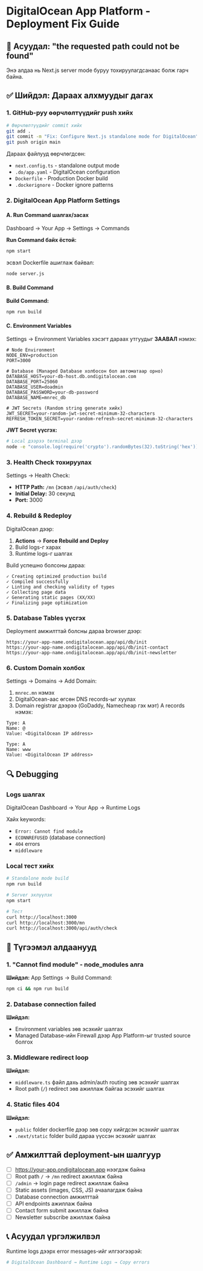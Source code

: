 # DigitalOcean App Platform - Deployment Fix Guide

## 🔴 Асуудал: "the requested path could not be found"

Энэ алдаа нь Next.js server mode буруу тохируулагдсанаас болж гарч байна.

## ✅ Шийдэл: Дараах алхмуудыг дагах

### 1. **GitHub-руу өөрчлөлтүүдийг push хийх**

```bash
# Өөрчлөлтүүдийг commit хийх
git add .
git commit -m "Fix: Configure Next.js standalone mode for DigitalOcean"
git push origin main
```

Дараах файлууд өөрчлөгдсөн:
- `next.config.ts` - standalone output mode
- `.do/app.yaml` - DigitalOcean configuration
- `Dockerfile` - Production Docker build
- `.dockerignore` - Docker ignore patterns

### 2. **DigitalOcean App Platform Settings**

#### A. Run Command шалгах/засах

Dashboard → Your App → Settings → Commands

**Run Command байх ёстой:**
```bash
npm start
```

эсвэл Dockerfile ашиглаж байвал:
```bash
node server.js
```

#### B. Build Command

**Build Command:**
```bash
npm run build
```

#### C. Environment Variables

Settings → Environment Variables хэсэгт дараах утгуудыг **ЗААВАЛ** нэмэх:

```env
# Node Environment
NODE_ENV=production
PORT=3000

# Database (Managed Database холбосон бол автоматаар орно)
DATABASE_HOST=your-db-host.db.ondigitalocean.com
DATABASE_PORT=25060
DATABASE_USER=doadmin
DATABASE_PASSWORD=your-db-password
DATABASE_NAME=mnrec_db

# JWT Secrets (Random string generate хийх)
JWT_SECRET=your-random-jwt-secret-minimum-32-characters
REFRESH_TOKEN_SECRET=your-random-refresh-secret-minimum-32-characters
```

**JWT Secret үүсгэх:**
```bash
# Local дээрээ terminal дээр
node -e "console.log(require('crypto').randomBytes(32).toString('hex'))"
```

### 3. **Health Check тохируулах**

Settings → Health Check:
- **HTTP Path:** `/mn` (эсвэл `/api/auth/check`)
- **Initial Delay:** 30 секунд
- **Port:** 3000

### 4. **Rebuild & Redeploy**

DigitalOcean дээр:
1. **Actions** → **Force Rebuild and Deploy**
2. Build logs-г харах
3. Runtime logs-г шалгах

Build успешно болсоны дараа:
```
✓ Creating optimized production build
✓ Compiled successfully
✓ Linting and checking validity of types
✓ Collecting page data
✓ Generating static pages (XX/XX)
✓ Finalizing page optimization
```

### 5. **Database Tables үүсгэх**

Deployment амжилттай болсны дараа browser дээр:

```
https://your-app-name.ondigitalocean.app/api/db/init
https://your-app-name.ondigitalocean.app/api/db/init-contact
https://your-app-name.ondigitalocean.app/api/db/init-newsletter
```

### 6. **Custom Domain холбох**

Settings → Domains → Add Domain:
1. `mnrec.mn` нэмэх
2. DigitalOcean-аас өгсөн DNS records-ыг хуулах
3. Domain registrar дээрээ (GoDaddy, Namecheap гэх мэт) A records нэмэх:

```
Type: A
Name: @
Value: <DigitalOcean IP address>

Type: A
Name: www
Value: <DigitalOcean IP address>
```

## 🔍 Debugging

### Logs шалгах

DigitalOcean Dashboard → Your App → Runtime Logs

Хайх keywords:
- `Error: Cannot find module`
- `ECONNREFUSED` (database connection)
- `404` errors
- `middleware`

### Local тест хийх

```bash
# Standalone mode build
npm run build

# Server эхлүүлэх
npm start

# Тест
curl http://localhost:3000
curl http://localhost:3000/mn
curl http://localhost:3000/api/auth/check
```

## 🚨 Түгээмэл алдаанууд

### 1. "Cannot find module" - node_modules алга

**Шийдэл:** App Settings → Build Command:
```bash
npm ci && npm run build
```

### 2. Database connection failed

**Шийдэл:** 
- Environment variables зөв эсэхийг шалгах
- Managed Database-ийн Firewall дээр App Platform-ыг trusted source болгох

### 3. Middleware redirect loop

**Шийдэл:** 
- `middleware.ts` файл дахь admin/auth routing зөв эсэхийг шалгах
- Root path (`/`) redirect зөв ажиллаж байгаа эсэхийг шалгах

### 4. Static files 404

**Шийдэл:**
- `public` folder dockerfile дээр зөв copy хийгдсэн эсэхийг шалгах
- `.next/static` folder build дараа үүссэн эсэхийг шалгах

## ✅ Амжилттай deployment-ын шалгуур

- [ ] https://your-app.ondigitalocean.app нээгдэж байна
- [ ] Root path `/` → `/mn` redirect ажиллаж байна
- [ ] `/admin` → login page redirect ажиллаж байна
- [ ] Static assets (images, CSS, JS) ачаалагдаж байна
- [ ] Database connection амжилттай
- [ ] API endpoints ажиллаж байна
- [ ] Contact form submit ажиллаж байна
- [ ] Newsletter subscribe ажиллаж байна

## 📞 Асуудал үргэлжилвэл

Runtime logs дээрх error messages-ийг илгээгээрэй:
```bash
# DigitalOcean Dashboard → Runtime Logs → Copy errors
```
